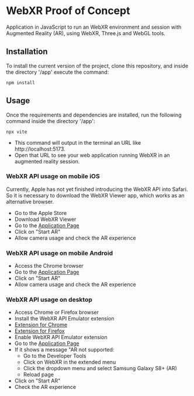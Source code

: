 # WebXR Proof of Concept 

Application in JavaScript to run an WebXR environment and session with Augmented Reality (AR), using WebXR, Three.js and WebGL tools.

## Installation

To install the current version of the project, clone this repository, and inside the directory '/app' execute the command:

```
npm install
```

## Usage

Once the requirements and dependencies are installed, run the following command inside the directory '/app':
```
npx vite
```

- This command will output in the terminal an URL like http://localhost:5173. 
- Open that URL to see your web application running WebXR in an augmented reality session.


### WebXR API usage on mobile iOS 

Currently, Apple has not yet finished introducing the WebXR API into Safari.
So it is necessary to download the WebXR Viewer app, which works as an alternative browser.

- Go to the Apple Store
- Download WebXR Viewer
- Go to the [Application Page](http://localhost:5173/)
- Click on "Start AR"
- Allow camera usage and check the AR experience



### WebXR API usage on mobile Android

- Access the Chrome browser
- Go to the [Application Page](http://localhost:5173/)
- Click on "Start AR"
- Allow camera usage and check the AR experience


### WebXR API usage on desktop


- Access Chrome or Firefox browser
- Install the WebXR API Emulator extension
- [Extension for Chrome](https://chrome.google.com/webstore/detail/webxr-api-emulator/mjddjgeghkdijejnciaefnkjmkafnnje/related?hl=en)
- [Extension for Firefox](https://addons.mozilla.org/en-US/firefox/addon/webxr-api-emulator/)
- Enable WebXR API Emulator extension
- Go to the [Application Page](http://localhost:5173/)
- If it shows a message "AR not supported:
    - Go to the Developer Tools
    - Click on WebXR in the extended menu
    - Click the dropdown menu and select Samsung Galaxy S8+ (AR)
    - Reload page
- Click on "Start AR"
- Check the AR experience